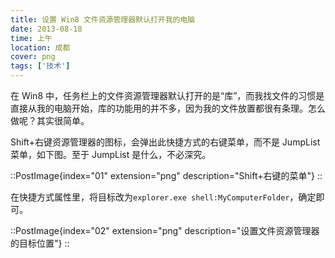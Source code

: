 ```yaml
---
title: 设置 Win8 文件资源管理器默认打开我的电脑
date: 2013-08-18
time: 上午
location: 成都
cover: png
tags: ['技术']
---
```


在 Win8 中，任务栏上的文件资源管理器默认打开的是“库”，而我找文件的习惯是直接从我的电脑开始，库的功能用的并不多，因为我的文件放置都很有条理。怎么做呢？其实很简单。

Shift+右键资源管理器的图标，会弹出此快捷方式的右键菜单，而不是 JumpList 菜单，如下图。至于 JumpList 是什么，不必深究。

::PostImage{index="01" extension="png" description="Shift+右键的菜单"}
::

在快捷方式属性里，将目标改为`explorer.exe shell:MyComputerFolder`，确定即可。

::PostImage{index="02" extension="png" description="设置文件资源管理器的目标位置"}
::
